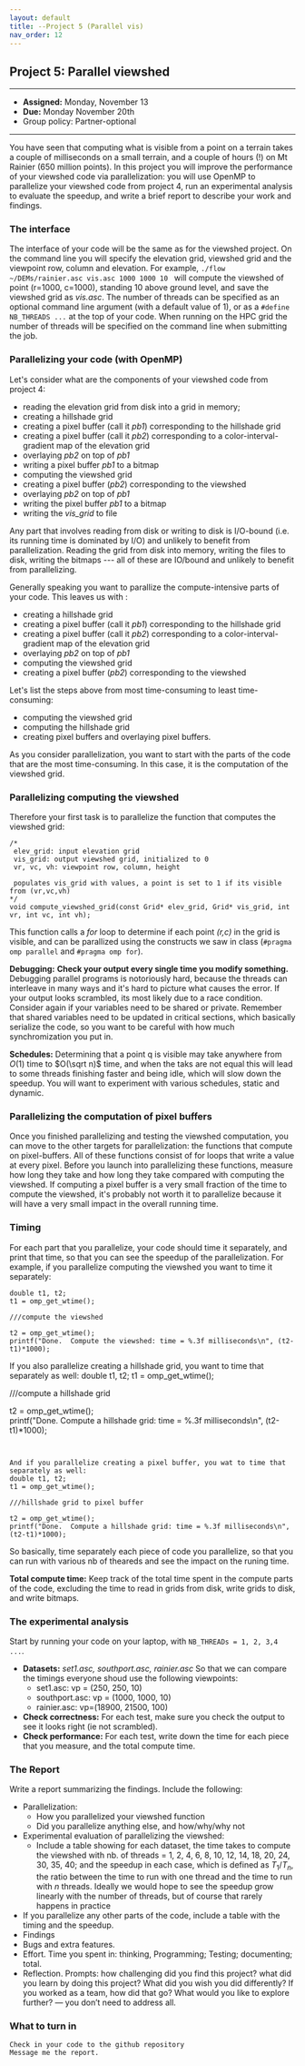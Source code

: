 ```yaml
---
layout: default 
title: --Project 5 (Parallel vis)
nav_order: 12
---
```


## Project 5:  Parallel viewshed    


*** 
* __Assigned:__ Monday, November 13
* __Due:__ Monday  November 20th  
* Group policy: Partner-optional

***

You have seen that computing what is visible from a point on a terrain takes a couple of milliseconds on a small terrain, and a couple of hours (!) on Mt Rainier (650 million points). In this project you will  improve the performance of your viewshed code via parallelization: you will use OpenMP to parallelize your viewshed code from project 4, run an experimental analysis to evaluate the speedup, and write a brief report to describe your work and findings. 




### The interface 

The interface of your code will be the same as for the viewshed
project. On the command line you will specify the elevation grid,
viewshed grid and the viewpoint row, column and elevation. For example, 
``` ./flow ~/DEMs/rainier.asc vis.asc 1000 1000 10  ```
will compute the viewshed of point (r=1000, c=1000), standing 10 above
ground level, and save the viewshed grid as _vis.asc_. The number of threads can be specified as an optional command line argument (with a default value of 1), or as a ```#define NB_THREADS ...``` at the top of your code. When running on the HPC grid  the number of threads will be specified on the command line when submitting the job.


### Parallelizing your code (with OpenMP)

Let's consider what are the components of your viewshed code  from project 4: 
* reading the elevation grid from disk into a grid in memory;
* creating a hillshade grid
* creating a pixel buffer (call it _pb1_) corresponding to the hillshade grid
* creating a pixel buffer (call it _pb2_) corresponding to a color-interval-gradient map of the elevation grid
* overlaying _pb2_ on top of _pb1_
* writing a pixel buffer _pb1_ to a bitmap
* computing the viewshed grid
* creating a pixel buffer (_pb2_) corresponding to the viewshed
* overlaying _pb2_ on top of _pb1_
* writing the pixel buffer _pb1_ to a bitmap
* writing the _vis_grid_ to file 

Any part that involves reading from disk or writing to disk is I/O-bound (i.e. its running time is dominated by I/O)  and unlikely to benefit from parallelization.  Reading the grid from disk into memory, writing the files to
disk, writing the bitmaps --- all of these are IO/bound and unlikely
to benefit from parallelizing.

Generally speaking you want to parallize the compute-intensive parts of your
code. This leaves us with : 
* creating a hillshade grid
* creating a pixel buffer (call it _pb1_) corresponding to the hillshade grid
* creating a pixel buffer (call it _pb2_) corresponding to a color-interval-gradient map of the elevation grid
* overlaying _pb2_ on top of _pb1_
* computing the viewshed grid
* creating a pixel buffer (_pb2_) corresponding to the viewshed
  

Let's list the steps above  from most time-consuming to least time-consuming: 
* computing the viewshed grid
* computing the hillshade grid
* creating pixel buffers and overlaying pixel buffers.


As you consider parallelization, you want to start with the parts of the code that are the most time-consuming. In this case, it is the computation of the viewshed grid. 



### Parallelizing computing the viewshed 

Therefore your first task is to parallelize the function that  computes the viewshed grid: 

```
/* 
 elev_grid: input elevation grid
 vis_grid: output viewshed grid, initialized to 0
 vr, vc, vh: viewpoint row, column, height

 populates vis_grid with values, a point is set to 1 if its visible from (vr,vc,vh)
*/
void compute_viewshed_grid(const Grid* elev_grid, Grid* vis_grid, int vr, int vc, int vh);

```

This function calls a _for_ loop to determine if each point _(r,c)_ in
the grid is visible, and can be parallized using the constructs we saw
in class (```#pragma omp parallel``` and ```#pragma omp for```).


__Debugging:__  __Check your output every single time you modify something.__ Debugging parallel programs is notoriously hard, because  the threads can interleave in many ways and it's hard to picture what causes the error.  If your output looks scrambled, its most likely due to a race condition. Consider again if your variables need to be shared or private. Remember that shared variables need to be updated in critical sections, which basically serialize the code, so you want to be careful with how much synchromization you put in.

__Schedules:__  Determining that a point q is visible may take anywhere from $O(1)$ time  to $O(\sqrt n)$ time,  and when the taks are not equal this will lead to some threads finishing faster and being idle, which will slow down the speedup.  You will want to experiment with various schedules, static and dynamic.


### Parallelizing the computation of pixel buffers 

Once you finished parallelizing and testing the viewshed computation, you can move to the other targets for parallelization:   the functions that compute on pixel-buffers. All of these functions consist of  for loops that write a value at every pixel. Before you launch into parallelizing these functions, measure how long they take and how long they take  compared with computing the viewshed. If computing a pixel buffer is a very small fraction of the time to compute the viewshed, it's probably not worth it to parallelize because it will have a very small impact in the overall running time.



### Timing

For each part that you parallelize, your code should time it separately, and print that time,  so that
you can see the speedup of the parallelization.  For example, if you parallelize computing the viewshed you want to time it separately: 

```
double t1, t2;
t1 = omp_get_wtime(); 

///compute the viewshed 

t2 = omp_get_wtime();   
printf("Done.  Compute the viewshed: time = %.3f milliseconds\n", (t2-t1)*1000);
```

If you also parallelize creating a hillshade grid, you want to time that separately as well: 
double t1, t2;
t1 = omp_get_wtime(); 

///compute a hillshade grid 

t2 = omp_get_wtime();   
printf("Done.  Compute a hillshade grid: time = %.3f milliseconds\n", (t2-t1)*1000);
```


And if you parallelize creating a pixel buffer, you wat to time that separately as well:
double t1, t2;
t1 = omp_get_wtime(); 

///hillshade grid to pixel buffer 

t2 = omp_get_wtime();   
printf("Done.  Compute a hillshade grid: time = %.3f milliseconds\n", (t2-t1)*1000);
```

So basically, time separately each piece of code you parallelize, so that you can run with various nb of theareds and see the impact on the runing time. 

__Total compute time:__  Keep track of the total time spent in  the compute parts of the code, excluding the time to read in grids from disk, write grids to disk, and write bitmaps. 



### The experimental analysis

Start by running your code  on your laptop,  with ```NB_THREADs = 1, 2, 3,4 ...```.

* __Datasets:__  _set1.asc, southport.asc, rainier.asc_ So that we can compare the timings everyone shoud use the following viewpoints: 
  *  set1.asc: vp = (250, 250, 10)
  *  southport.asc: vp = (1000, 1000, 10)
  *  rainier.asc: vp=(18900, 21500, 100) 
* __Check correctness:__ For each test, make sure you check  the output to see it looks right (ie not scrambled).
* __Check performance:__ For each test, write down the time for each piece that you measure, and the total compute time. 




### The Report

Write a report summarizing the findings. Include the following: 

* Parallelization:
   * How you parallelized your viewshed function
   * Did you parallelize anything else, and how/why/why not
* Experimental evaluation of parallelizing the viewshed: 
   * Include a table showing for each dataset, the time takes to compute the viewshed with nb. of threads = 1, 2, 4, 6, 8, 10, 12, 14, 18, 20, 24, 30, 35, 40; and the speedup in each case, which is defined as $T_1/T_n$, the ratio between the time to run with one thread and the time to run with $n$ threads. Ideally we would hope to see the speedup grow linearly with the number of threads, but of course that rarely happens in practice  
*  If you parallelize any other parts of the code, include a table with the timing and  the speedup.
* Findings
* Bugs and extra features.
* Effort. Time you spent in: thinking, Programming; Testing; documenting; total.
* Reflection. Prompts: how challenging did you find this project? what did you learn by doing this project? What did you wish you did differently? If you worked as a team, how did that go? What would you like to explore further? — you don’t need to address all.

  

### What to turn in

    Check in your code to the github repository
    Message me the report.


